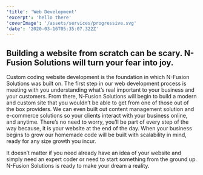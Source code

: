 ```yaml
---
'title': 'Web Development'
'excerpt': 'hello there'
'coverImage': '/assets/services/progressive.svg'
'date': '2020-03-16T05:35:07.322Z'
---
```


## Building a website from scratch can be scary. N-Fusion Solutions will turn your fear into joy.

Custom coding website development is the foundation in which N-Fusion Solutions was built on. The first step in our web development process is meeting with you understanding what’s real important to your business and your customers. From there, N-Fusion Solutions will begin to build a modern and custom site that you wouldn’t be able to get from one of those out of the box providers. We can even built out content management solution and e-commerce solutions so your clients interact with your business online, and anytime. There’s no need to worry, you’ll be part of every step of the way because, it is your website at the end of the day. When your business begins to grow our homemade code will be built with scalability in mind, ready for any size growth you incur.

It doesn’t matter if you need already have an idea of your website and simply need an expert coder or need to start something from the ground up. N-Fusion Solutions is ready to make your dream a reality.
